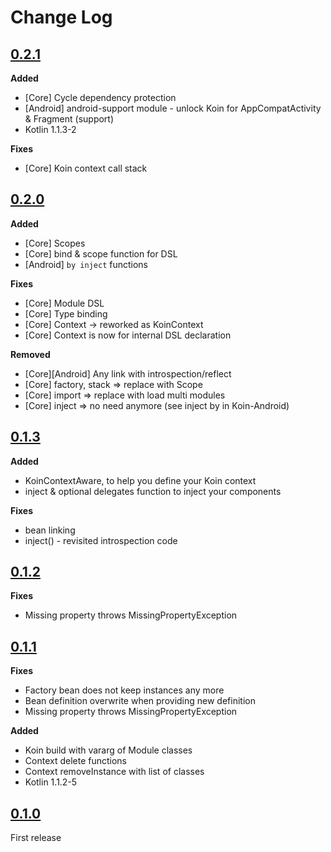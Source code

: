 # Change Log

## [0.2.1]()

**Added**

- [Core] Cycle dependency protection 
- [Android] android-support module - unlock Koin for AppCompatActivity & Fragment (support)
- Kotlin 1.1.3-2

**Fixes**

- [Core] Koin context call stack


## [0.2.0]()

**Added**

- [Core] Scopes
- [Core] bind & scope function for DSL
- [Android] `by inject` functions


**Fixes**

- [Core] Module DSL
- [Core] Type binding
- [Core] Context -> reworked as KoinContext
- [Core] Context is now for internal DSL declaration

**Removed**

- [Core][Android] Any link with introspection/reflect
- [Core] factory, stack => replace with Scope
- [Core] import => replace with load multi modules
- [Core] inject => no need anymore (see inject by in Koin-Android)

## [0.1.3]()

**Added**
- KoinContextAware, to help you define your Koin context
- inject & optional delegates function to inject your components

**Fixes**
- bean linking
- inject() - revisited introspection code

## [0.1.2]()

**Fixes**
- Missing property throws MissingPropertyException

## [0.1.1]()

**Fixes**
- Factory bean does not keep instances any more
- Bean definition overwrite when providing new definition
- Missing property throws MissingPropertyException

**Added**
- Koin build with vararg of Module classes
- Context delete functions
- Context removeInstance with list of classes
- Kotlin 1.1.2-5

## [0.1.0]()

First release
